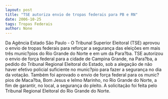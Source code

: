 ```yaml
---
layout: post
title: "TSE autoriza envio de tropas federais para PB e RN"
date: 2006-10-25
tags: Tropas Federais
author: None
---
```

Da Agência Estado
São Paulo - O Tribunal Superior Eleitoral (TSE) aprovou o envio de tropas federais para reforçar a segurança das eleições em mais três munic?pios do Rio Grande do Norte e em um da Para?ba.
TSE autorizou o envio de força federal para a cidade de Campina Grande, na Para?ba, a pedido do Tribunal Regional Eleitoral do Estado, sob a alegação de não haver efetivo policial suficiente no munic?pio para fazer a segurança no dia da votação.
Também foi aprovado o envio de força federal para os munic?pios de Maca?ba, Bom Jesus e Ielmo Marinho, no Rio Grande do Norte, a fim de garantir, no local, a segurança do pleito. A solicitação foi feita pelo Tribunal Regional Eleitoral do Rio Grande do Norte. 